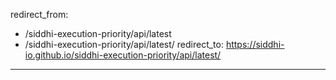 redirect_from:
  - /siddhi-execution-priority/api/latest
  - /siddhi-execution-priority/api/latest/
redirect_to: https://siddhi-io.github.io/siddhi-execution-priority/api/latest/
---
